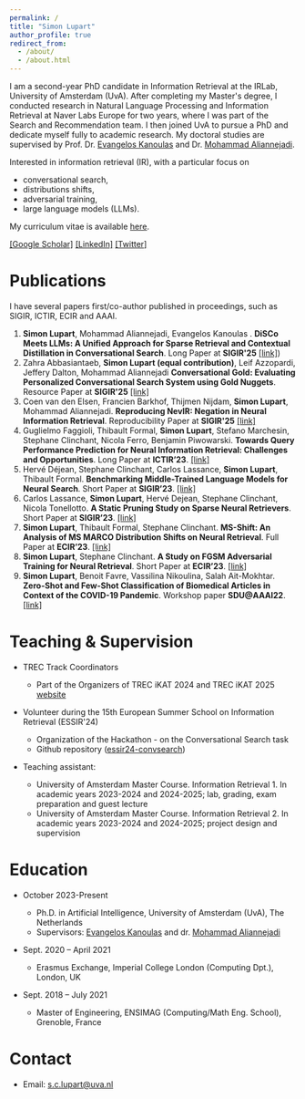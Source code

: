 ```yaml
---
permalink: /
title: "Simon Lupart"
author_profile: true
redirect_from: 
  - /about/
  - /about.html
---
```


I am a second-year PhD candidate in Information Retrieval at the IRLab, University of Amsterdam (UvA). After completing my Master's degree, I conducted research in Natural Language Processing and Information Retrieval at Naver Labs Europe for two years, where I was part of the Search and Recommendation team. I then joined UvA to pursue a PhD and dedicate myself fully to academic research. My doctoral studies are supervised by Prof. Dr. [Evangelos Kanoulas](https://staff.fnwi.uva.nl/e.kanoulas/) and Dr. [Mohammad Aliannejadi](https://aliannejadi.com/).

Interested in information retrieval (IR), with a particular focus on 
- conversational search,
- distributions shifts,
- adversarial training, 
- large language models (LLMs).

My curriculum vitae is available [here](https://SimonLupart.github.io/files/CV_Simon_Lupart.pdf).   

[[Google Scholar]](https://scholar.google.com/citations?user=gJQMnv8AAAAJ&hl=en) [[LinkedIn]](https://www.linkedin.com/in/simon_lupart/) [[Twitter]](https://twitter.com/simon-lupart)


Publications
======
I have several papers first/co-author published in proceedings, such as SIGIR, ICTIR, ECIR and AAAI.
1. **Simon Lupart**, Mohammad Aliannejadi, Evangelos Kanoulas . **DiSCo Meets LLMs: A Unified Approach for Sparse Retrieval and Contextual Distillation in Conversational Search**. Long Paper at **SIGIR'25** [[link]](https://arxiv.org/abs/2410.14609))
2. Zahra Abbasiantaeb, **Simon Lupart (equal contribution)**, Leif Azzopardi, Jeffery Dalton, Mohammad Aliannejadi **Conversational Gold: Evaluating Personalized Conversational Search System using Gold Nuggets**. Resource Paper at **SIGIR'25** [[link]](https://arxiv.org/abs/2503.09902)
3. Coen van den Elsen, Francien Barkhof, Thijmen Nijdam, **Simon Lupart**, Mohammad Aliannejadi. **Reproducing NevIR: Negation in Neural Information Retrieval**. Reproducibility Paper at **SIGIR'25** [[link]](https://arxiv.org/abs/2502.13506)
4. Guglielmo Faggioli, Thibault Formal, **Simon Lupart**, Stefano Marchesin, Stephane Clinchant, Nicola Ferro, Benjamin Piwowarski. **Towards Query Performance Prediction for Neural Information Retrieval: Challenges and Opportunities**. Long Paper at **ICTIR’23**. [[link]](https://dl.acm.org/doi/pdf/10.1145/3578337.3605142)
5. Hervé Déjean, Stephane Clinchant, Carlos Lassance, **Simon Lupart**, Thibault Formal. **Benchmarking Middle-Trained Language Models for Neural Search**. Short Paper at **SIGIR’23**. [[link]](https://dl.acm.org/doi/pdf/10.1145/3539618.3591956)
6. Carlos Lassance, **Simon Lupart**, Hervé Dejean, Stephane Clinchant, Nicola Tonellotto. **A Static Pruning Study on Sparse Neural Retrievers**. Short Paper at **SIGIR’23**. [[link]](https://dl.acm.org/doi/pdf/10.1145/3539618.3591941)
7. **Simon Lupart**, Thibault Formal, Stephane Clinchant. **MS-Shift: An Analysis of MS MARCO Distribution Shifts on Neural Retrieval**. Full Paper at **ECIR’23**. [[link]](https://arxiv.org/pdf/2205.02870)
8. **Simon Lupart**, Stephane Clinchant. **A Study on FGSM Adversarial Training for Neural Retrieval**. Short Paper at **ECIR’23**. [[link]](https://arxiv.org/pdf/2301.10576)
9. **Simon Lupart**, Benoit Favre, Vassilina Nikoulina, Salah Ait-Mokhtar. **Zero-Shot and Few-Shot Classification of Biomedical Articles in Context of the COVID-19 Pandemic**. Workshop paper **SDU@AAAI22**. [[link]](https://arxiv.org/pdf/2201.03017)

Teaching & Supervision
======
* TREC Track Coordinators
  - Part of the Organizers of TREC iKAT 2024 and TREC iKAT 2025 [website](https://www.trecikat.com/)
    
* Volunteer during the 15th European Summer School on Information Retrieval (ESSIR'24)
  - Organization of the Hackathon - on the Conversational Search task
  - Github repository ([essir24-convsearch](https://github.com/SimonLupart/essir24-convsearch/tree/main))
    
* Teaching assistant:
  - University of Amsterdam Master Course. Information Retrieval 1. In academic years 2023-2024 and 2024-2025; lab, grading, exam preparation and guest lecture
  - University of Amsterdam Master Course. Information Retrieval 2. In academic years 2023-2024 and 2024-2025; project design and supervision


Education
======
* October 2023-Present   
  - Ph.D. in Artificial Intelligence, University of Amsterdam (UvA), The Netherlands   
  - Supervisors: [Evangelos Kanoulas](https://staff.fnwi.uva.nl/e.kanoulas/) and dr. [Mohammad Aliannejadi](https://aliannejadi.com/)

* Sept. 2020 – April 2021    
  - Erasmus Exchange, Imperial College London (Computing Dpt.), London, UK
 
* Sept. 2018 – July 2021  
  - Master of Engineering, ENSIMAG (Computing/Math Eng. School), Grenoble, France   

Contact
======
* Email: s.c.lupart@uva.nl

<script type='text/javascript' id='clustrmaps' src='//cdn.clustrmaps.com/map_v2.js?cl=ffffff&w=350&t=tt&d=U7sDAtZ-Gc9txp9FXtR_9aTt3s0QsAcWShXKgsGv4MY'></script>

